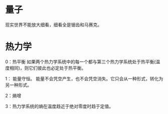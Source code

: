
# 量子
现实世界不能放大细看，细看全是锯齿和马赛克。

# 热力学

0：热平衡
如果两个热力学系统中的每一个都与第三个热力学系统处于热平衡(温度相同)，则它们彼此也必定处于热平衡。

1： 能量守恒。
能量不会凭空产生，也不会凭空消失。它只会从一种形式，转化为另一种形式。

2：熵增

3：热力学系统的熵在温度趋近于绝对零度时趋于定值。
